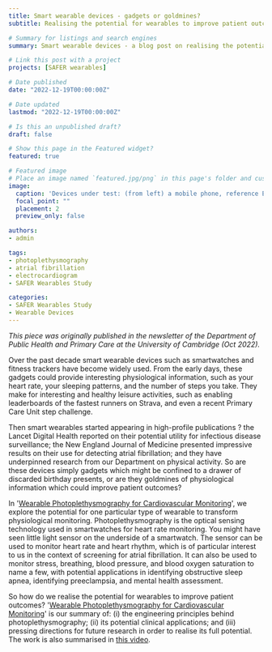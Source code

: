 ```yaml
---
title: Smart wearable devices - gadgets or goldmines?
subtitle: Realising the potential for wearables to improve patient outcomes

# Summary for listings and search engines
summary: Smart wearable devices - a blog post on realising the potential for wearables to improve patient outcomes.

# Link this post with a project
projects: [SAFER wearables]

# Date published
date: "2022-12-19T00:00:00Z"

# Date updated
lastmod: "2022-12-19T00:00:00Z"

# Is this an unpublished draft?
draft: false

# Show this page in the Featured widget?
featured: true

# Featured image
# Place an image named `featured.jpg/png` in this page's folder and customize its options here.
image:
  caption: 'Devices under test: (from left) a mobile phone, reference ECG chest-patch, electrocardiogram (ECG)-based wristband, and photoplethysmogram (PPG)-based wristband.'
  focal_point: ""
  placement: 2
  preview_only: false

authors:
- admin

tags:
- photoplethysmography
- atrial fibrillation
- electrocardiogram
- SAFER Wearables Study

categories:
- SAFER Wearables Study
- Wearable Devices
---
```


_This piece was originally published in the newsletter of the Department of Public Health and Primary Care at the University of Cambridge (Oct 2022)._

Over the past decade smart wearable devices such as smartwatches and fitness trackers have become widely used. From the early days, these gadgets could provide interesting physiological information, such as your heart rate, your sleeping patterns, and the number of steps you take. They make for interesting and healthy leisure activities, such as enabling leaderboards of the fastest runners on Strava, and even a recent Primary Care Unit step challenge.
 
Then smart wearables started appearing in high-profile publications ? the Lancet Digital Health reported on their potential utility for infectious disease surveillance; the New England Journal of Medicine presented impressive results on their use for detecting atrial fibrillation; and they have underpinned research from our Department on physical activity. So are these devices simply gadgets which might be confined to a drawer of discarded birthday presents, or are they goldmines of physiological information which could improve patient outcomes?
 
In '[Wearable Photoplethysmography for Cardiovascular Monitoring](https://doi.org/10.1109/jproc.2022.3149785)', we explore the potential for one particular type of wearable to transform physiological monitoring. Photoplethysmography is the optical sensing technology used in smartwatches for heart rate monitoring. You might have seen little light sensor on the underside of a smartwatch. The sensor can be used to monitor heart rate and heart rhythm, which is of particular interest to us in the context of screening for atrial fibrillation. It can also be used to monitor stress, breathing, blood pressure, and blood oxygen saturation to name a few, with potential applications in identifying obstructive sleep apnea, identifying preeclampsia, and mental health assessment.
 
So how do we realise the potential for wearables to improve patient outcomes? '[Wearable Photoplethysmography for Cardiovascular Monitoring](https://doi.org/10.1109/jproc.2022.3149785)' is our summary of: (i) the engineering principles behind photoplethysmography; (ii) its potential clinical applications; and (iii) pressing directions for future research in order to realise its full potential. The work is also summarised in [this video](https://www.youtube.com/watch?v=qnN39k26ymw).